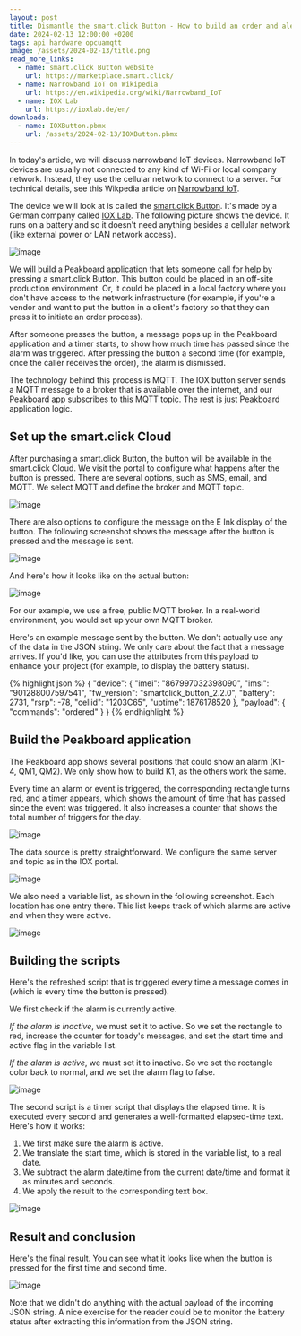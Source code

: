 ```yaml
---
layout: post
title: Dismantle the smart.click Button - How to build an order and alert system with a narrowband IoT button  
date: 2024-02-13 12:00:00 +0200
tags: api hardware opcuamqtt
image: /assets/2024-02-13/title.png
read_more_links:
  - name: smart.click Button website
    url: https://marketplace.smart.click/
  - name: Narrowband IoT on Wikipedia
    url: https://en.wikipedia.org/wiki/Narrowband_IoT
  - name: IOX Lab
    url: https://ioxlab.de/en/
downloads:
  - name: IOXButton.pbmx
    url: /assets/2024-02-13/IOXButton.pbmx
---
```


In today's article, we will discuss narrowband IoT devices. Narrowband IoT devices are usually not connected to any kind of Wi-Fi or local company network. Instead, they use the cellular network to connect to a server. For technical details, see this Wikpedia article on [Narrowband IoT](https://en.wikipedia.org/wiki/Narrowband_IoT).

The device we will look at is called the [smart.click Button](https://marketplace.smart.click/). It's made by a German company called [IOX Lab](https://ioxlab.de/en/). The following picture shows the device. It runs on a battery and so it doesn't need anything besides a cellular network (like external power or LAN network access).

![image](/assets/2024-02-13/010.jpeg)

We will build a Peakboard application that lets someone call for help by pressing a smart.click Button. This button could be placed in an off-site production environment. Or, it could be placed in a local factory where you don't have access to the network infrastructure (for example, if you're a vendor and want to put the button in a client's factory so that they can press it to initiate an order process).

After someone presses the button, a message pops up in the Peakboard application and a timer starts, to show how much time has passed since the alarm was triggered. After pressing the button a second time (for example, once the caller receives the order), the alarm is dismissed.

The technology behind this process is MQTT. The IOX button server sends a MQTT message to a broker that is available over the internet, and our Peakboard app subscribes to this MQTT topic. The rest is just Peakboard application logic.

## Set up the smart.click Cloud

After purchasing a smart.click Button, the button will be available in the smart.click Cloud. We visit the portal to configure what happens after the button is pressed. There are several options, such as SMS, email, and MQTT. We select MQTT and define the broker and MQTT topic.

![image](/assets/2024-02-13/020.png)

There are also options to configure the message on the E Ink display of the button. The following screenshot shows the message after the button is pressed and the message is sent.

![image](/assets/2024-02-13/025.png)

And here's how it looks like on the actual button:

![image](/assets/2024-02-13/030.jpeg)

For our example, we use a free, public MQTT broker. In a real-world environment, you would set up your own MQTT broker.

Here's an example message sent by the button. We don't actually use any of the data in the JSON string. We only care about the fact that a message arrives. If you'd like, you can use the attributes from this payload to enhance your project (for example, to display the battery status).

{% highlight json %}
{
  "device": {
    "imei": "867997032398090",
    "imsi": "901288007597541",
    "fw_version": "smartclick_button_2.2.0",
    "battery": 2731,
    "rsrp": -78,
    "cellid": "1203C65",
    "uptime": 1876178520
  },
  "payload": {
    "commands": "ordered"
  }
}
{% endhighlight %}

## Build the Peakboard application

The Peakboard app shows several positions that could show an alarm (K1-4, QM1, QM2). We only show how to build K1, as the others work the same.

Every time an alarm or event is triggered, the corresponding rectangle turns red, and a timer appears, which shows the amount of time that has passed since the event was triggered. It also increases a counter that shows the total number of triggers for the day.

![image](/assets/2024-02-13/040.png)

The data source is pretty straightforward. We configure the same server and topic as in the IOX portal.

![image](/assets/2024-02-13/050.png)

We also need a variable list, as shown in the following screenshot. Each location has one entry there. This list keeps track of which alarms are active and when they were active.

![image](/assets/2024-02-13/060.png)

## Building the scripts

Here's the refreshed script that is triggered every time a message comes in (which is every time the button is pressed). 

We first check if the alarm is currently active.

*If the alarm is inactive*, we must set it to active. So we set the rectangle to red, increase the counter for toady's messages, and set the start time and active flag in the variable list.

*If the alarm is active*, we must set it to inactive. So we set the rectangle color back to normal, and we set the alarm flag to false.

![image](/assets/2024-02-13/070.png)

The second script is a timer script that displays the elapsed time. It is executed every second and generates a well-formatted elapsed-time text. Here's how it works:

1. We first make sure the alarm is active.
2. We translate the start time, which is stored in the variable list, to a real date.
3. We subtract the alarm date/time from the current date/time and format it as minutes and seconds.
4. We apply the result to the corresponding text box.

![image](/assets/2024-02-13/080.png)

## Result and conclusion

Here's the final result. You can see what it looks like when the button is pressed for the first time and second time.

![image](/assets/2024-02-13/result.gif)

Note that we didn't do anything with the actual payload of the incoming JSON string. A nice exercise for the reader could be to monitor the battery status after extracting this information from the JSON string.


